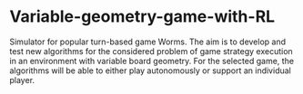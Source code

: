 # Variable-geometry-game-with-RL

Simulator for popular turn-based game Worms. The aim is to develop and test new algorithms for the considered problem of game strategy execution in an environment with variable board geometry. For the selected game, the algorithms will be able to either play autonomously or support an individual player.
